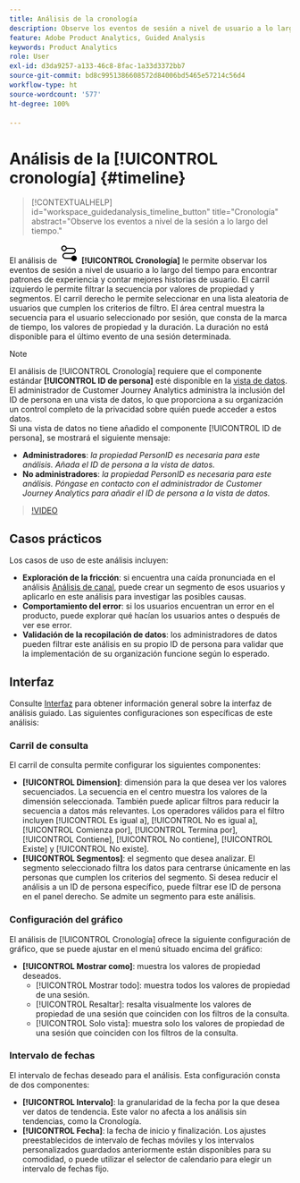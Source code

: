 ```yaml
---
title: Análisis de la cronología
description: Observe los eventos de sesión a nivel de usuario a lo largo del tiempo para encontrar patrones de experiencia.
feature: Adobe Product Analytics, Guided Analysis
keywords: Product Analytics
role: User
exl-id: d3da9257-a133-46c8-8fac-1a33d3372bb7
source-git-commit: bd8c9951386608572d84006bd5465e57214c56d4
workflow-type: ht
source-wordcount: '577'
ht-degree: 100%

---
```


# Análisis de la [!UICONTROL cronología] {#timeline}

<!-- markdownlint-disable MD034 -->

>[!CONTEXTUALHELP]
>id="workspace_guidedanalysis_timeline_button"
>title="Cronología"
>abstract="Observe los eventos a nivel de la sesión a lo largo del tiempo."

<!-- markdownlint-enable MD034 -->

El análisis de ![Cronología](/help/assets/icons/Timeline.svg) **[!UICONTROL Cronología]** le permite observar los eventos de sesión a nivel de usuario a lo largo del tiempo para encontrar patrones de experiencia y contar mejores historias de usuario. El carril izquierdo le permite filtrar la secuencia por valores de propiedad y segmentos. El carril derecho le permite seleccionar en una lista aleatoria de usuarios que cumplen los criterios de filtro. El área central muestra la secuencia para el usuario seleccionado por sesión, que consta de la marca de tiempo, los valores de propiedad y la duración. La duración no está disponible para el último evento de una sesión determinada.


>[!NOTE]
>
>El análisis de [!UICONTROL Cronología] requiere que el componente estándar **[!UICONTROL ID de persona]** esté disponible en la [vista de datos](/help/data-views/component-reference.md#optional). El administrador de Customer Journey Analytics administra la inclusión del ID de persona en una vista de datos, lo que proporciona a su organización un control completo de la privacidad sobre quién puede acceder a estos datos.
><br/>Si una vista de datos no tiene añadido el componente [!UICONTROL ID de persona], se mostrará el siguiente mensaje:
>
>* **Administradores**: *la propiedad PersonID es necesaria para este análisis. Añada el ID de persona a la vista de datos.*
>* **No administradores**: *la propiedad PersonID es necesaria para este análisis. Póngase en contacto con el administrador de Customer Journey Analytics para añadir el ID de persona a la vista de datos.*

>[!VIDEO](https://video.tv.adobe.com/v/3435770/?quality=12&learn=on&captions=spa)



## Casos prácticos

Los casos de uso de este análisis incluyen:

* **Exploración de la fricción**: si encuentra una caída pronunciada en el análisis [Análisis de canal](funnel.md), puede crear un segmento de esos usuarios y aplicarlo en este análisis para investigar las posibles causas.
* **Comportamiento del error**: si los usuarios encuentran un error en el producto, puede explorar qué hacían los usuarios antes o después de ver ese error.
* **Validación de la recopilación de datos**: los administradores de datos pueden filtrar este análisis en su propio ID de persona para validar que la implementación de su organización funcione según lo esperado.

## Interfaz

Consulte [Interfaz](../overview.md#interface) para obtener información general sobre la interfaz de análisis guiado. Las siguientes configuraciones son específicas de este análisis:

### Carril de consulta

El carril de consulta permite configurar los siguientes componentes:

* **[!UICONTROL Dimension]**: dimensión para la que desea ver los valores secuenciados. La secuencia en el centro muestra los valores de la dimensión seleccionada. También puede aplicar filtros para reducir la secuencia a datos más relevantes. Los operadores válidos para el filtro incluyen [!UICONTROL Es igual a], [!UICONTROL No es igual a], [!UICONTROL Comienza por], [!UICONTROL Termina por], [!UICONTROL Contiene], [!UICONTROL No contiene], [!UICONTROL Existe] y [!UICONTROL No existe].
* **[!UICONTROL Segmentos]**: el segmento que desea analizar. El segmento seleccionado filtra los datos para centrarse únicamente en las personas que cumplen los criterios del segmento. Si desea reducir el análisis a un ID de persona específico, puede filtrar ese ID de persona en el panel derecho. Se admite un segmento para este análisis.

### Configuración del gráfico

El análisis de [!UICONTROL Cronología] ofrece la siguiente configuración de gráfico, que se puede ajustar en el menú situado encima del gráfico:

* **[!UICONTROL Mostrar como]**: muestra los valores de propiedad deseados.
   * [!UICONTROL Mostrar todo]: muestra todos los valores de propiedad de una sesión.
   * [!UICONTROL Resaltar]: resalta visualmente los valores de propiedad de una sesión que coinciden con los filtros de la consulta.
   * [!UICONTROL Solo vista]: muestra solo los valores de propiedad de una sesión que coinciden con los filtros de la consulta.

### Intervalo de fechas

El intervalo de fechas deseado para el análisis. Esta configuración consta de dos componentes:

* **[!UICONTROL Intervalo]**: la granularidad de la fecha por la que desea ver datos de tendencia. Este valor no afecta a los análisis sin tendencias, como la Cronología.
* **[!UICONTROL Fecha]**: la fecha de inicio y finalización. Los ajustes preestablecidos de intervalo de fechas móviles y los intervalos personalizados guardados anteriormente están disponibles para su comodidad, o puede utilizar el selector de calendario para elegir un intervalo de fechas fijo.


<!--

## Example

See below for an example of the analysis.

![Timeline](../assets/timeline-new.png)

-->
